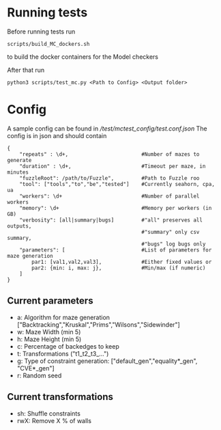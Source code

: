 # Running tests
Before running tests run 
```
scripts/build_MC_dockers.sh
```
 to build the docker containers for the Model checkers

After that run 
```
python3 scripts/test_mc.py <Path to Config> <Output folder>
```
# Config
A sample config can be found in */test/mctest_config/test.conf.json*
The config is in json and should contain 
```
{
    "repeats" : \d+,                        #Number of mazes to generate
    "duration" : \d+,                       #Timeout per maze, in minutes
    "fuzzleRoot": /path/to/Fuzzle",         #Path to Fuzzle roo
    "tool": ["tools","to","be","tested"]    #Currently seahorn, cpa, ua
    "workers": \d+                          #Number of parallel workers
    "memory": \d+                           #Memory per workers (in GB)
    "verbosity": [all|summary|bugs]         #"all" preserves all outputs,
                                            #"summary" only csv summary,
                                            #"bugs" log bugs only
    "parameters": [                         #List of parameters for maze generation
        par1: [val1,val2,val3],             #Either fixed values or 
        par2: {min: i, max: j},             #Min/max (if numeric)
    ]
}
```
## Current parameters

- a: Algorithm for maze generation ["Backtracking","Kruskal","Prims","Wilsons","Sidewinder"]
- w: Maze Width (min 5)
- h: Maze Height (min 5)
- c: Percentage of backedges to keep 
- t: Transformations ("t1_t2_t3_...")
- g: Type of constraint generation: ["default_gen","equality\*_gen", "CVE\*_gen"]              
- r: Random seed

## Current transformations
- sh: Shuffle constraints
- rwX: Remove X % of walls   